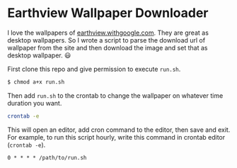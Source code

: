 # Earthview Wallpaper Downloader
I love the wallpapers of [earthview.withgoogle.com]. They are great as desktop wallpapers. So I wrote a script to parse the download url of wallpaper from the site and then download the image and set that as desktop wallpaper. 😃

First clone this repo and give permission to execute `run.sh`.
```sh
$ chmod a+x run.sh
```
Then add `run.sh` to the crontab to change the wallpaper on whatever time duration you want.
```sh
crontab -e
```
This will open an editor, add cron command to the editor, then save and exit.
For example, to run this script hourly, write this command in crontab editor (`crontab -e`).
```
0 * * * * /path/to/run.sh
```

[earthview.withgoogle.com]: https://www.earthview.withgoogle.com
